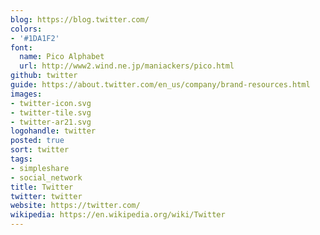```yaml
---
blog: https://blog.twitter.com/
colors:
- '#1DA1F2'
font:
  name: Pico Alphabet
  url: http://www2.wind.ne.jp/maniackers/pico.html
github: twitter
guide: https://about.twitter.com/en_us/company/brand-resources.html
images:
- twitter-icon.svg
- twitter-tile.svg
- twitter-ar21.svg
logohandle: twitter
posted: true
sort: twitter
tags:
- simpleshare
- social_network
title: Twitter
twitter: twitter
website: https://twitter.com/
wikipedia: https://en.wikipedia.org/wiki/Twitter
---
```

